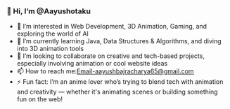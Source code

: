 ### 👋 Hi, I’m @Aayushotaku  
- 👀 I’m interested in Web Development, 3D Animation, Gaming, and exploring the world of AI  
- 🌱 I’m currently learning Java, Data Structures & Algorithms, and diving into 3D animation tools  
- 💞️ I’m looking to collaborate on creative and tech-based projects, especially involving animation or cool website ideas  
- 📫 How to reach me:Email-aayushbajracharya65@gmail.com  
- ⚡ Fun fact: I’m an anime lover who’s trying to blend tech with animation and creativity — whether it's animating scenes or building something fun on the web!

<!---
Aayushotaku/Aayushotaku is a ✨ special ✨ repository because its `README.md` (this file) appears on your GitHub profile.
You can click the Preview link to take a look at your changes.
--->
